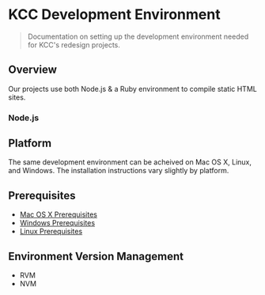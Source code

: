# KCC Development Environment

> Documentation on setting up the development environment needed for KCC's redesign projects.

## Overview

Our projects use both Node.js & a Ruby environment to compile static HTML sites.

### Node.js

## Platform

The same development environment can be acheived on Mac OS X, Linux, and Windows. The installation instructions vary slightly by platform.

## Prerequisites

- [Mac OS X Prerequisites](./macosx_prerequisites.md)
- [Windows Prerequisites](./windows_prerequisites.md)
- [Linux Prerequisites](./linux_prerequisites.md)

## Environment Version Management

- RVM
- NVM

